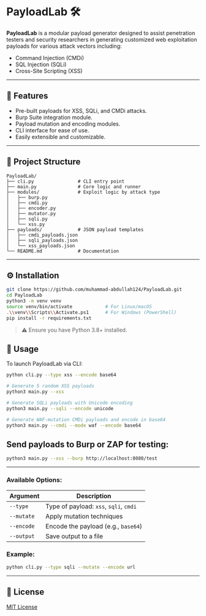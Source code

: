 # PayloadLab 🛠️

**PayloadLab** is a modular payload generator designed to assist penetration testers and security researchers in generating customized web exploitation payloads for various attack vectors including:

- Command Injection (CMDi)
- SQL Injection (SQLi)
- Cross-Site Scripting (XSS)

---

## 🔧 Features

- Pre-built payloads for XSS, SQLi, and CMDi attacks.
- Burp Suite integration module.
- Payload mutation and encoding modules.
- CLI interface for ease of use.
- Easily extensible and customizable.

---

## 📁 Project Structure

```
PayloadLab/
├── cli.py                # CLI entry point
├── main.py               # Core logic and runner
├── modules/              # Exploit logic by attack type
│   ├── burp.py
│   ├── cmdi.py
│   ├── encoder.py
│   ├── mutator.py
│   ├── sqli.py
│   └── xss.py
├── payloads/             # JSON payload templates
│   ├── cmdi_payloads.json
│   ├── sqli_payloads.json
│   └── xss_payloads.json
└── README.md             # Documentation
```

---

## ⚙️ Installation

```bash
git clone https://github.com/muhammad-abdullah124/PayloadLab.git
cd PayloadLab
python3 -m venv venv
source venv/bin/activate            # For Linux/macOS
.\\venv\\Scripts\\Activate.ps1      # For Windows (PowerShell)
pip install -r requirements.txt
```

> ⚠️ Ensure you have Python 3.8+ installed.


## 🚀 Usage

To launch PayloadLab via CLI:

```bash
python cli.py --type xss --encode base64

# Generate 5 random XSS payloads
python3 main.py --xss

# Generate SQLi payloads with Unicode encoding
python3 main.py --sqli --encode unicode

# Generate WAF-mutation CMDi payloads and encode in base64
python3 main.py --cmdi --mode waf --encode base64
```

## Send payloads to Burp or ZAP for testing:

```bash
python3 main.py --xss --burp http://localhost:8080/test
```

---

### Available Options:

| Argument      | Description                           |
|---------------|---------------------------------------|
| `--type`      | Type of payload: `xss`, `sqli`, `cmdi`|
| `--mutate`    | Apply mutation techniques             |
| `--encode`    | Encode the payload (e.g., `base64`)   |
| `--output`    | Save output to a file                 |

### Example:

```bash
python cli.py --type sqli --mutate --encode url
```

---

## 📄 License

[MIT License](LICENSE)
